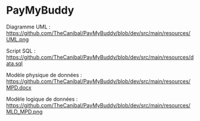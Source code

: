 # PayMyBuddy

Diagramme UML : https://github.com/TheCanibal/PayMyBuddy/blob/dev/src/main/resources/UML.png

Script SQL : https://github.com/TheCanibal/PayMyBuddy/blob/dev/src/main/resources/data.sql

Modèle physique de données : https://github.com/TheCanibal/PayMyBuddy/blob/dev/src/main/resources/MPD.docx

Modèle logique de données : https://github.com/TheCanibal/PayMyBuddy/blob/dev/src/main/resources/MLD_MPD.png

